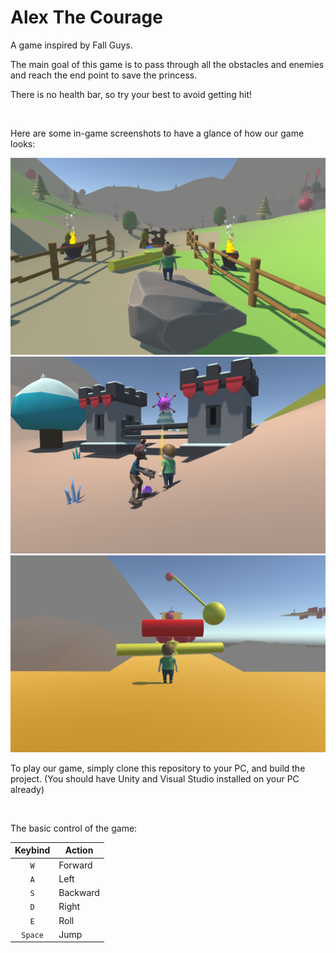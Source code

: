 # Alex The Courage
A game inspired by Fall Guys. 

The main goal of this game is to pass through all the obstacles and enemies and reach the end point to save the princess.

There is no health bar, so try your best to avoid getting hit!

<br/>

Here are some in-game screenshots to have a glance of how our game looks:

![Environment](https://github.com/honwenxuan/Alex-The-Courage/blob/01899dc3bbaa0aac35a2f45909b2b09744fea176/screenshot/Environment.png)
![Enemies](https://github.com/honwenxuan/Alex-The-Courage/blob/01899dc3bbaa0aac35a2f45909b2b09744fea176/screenshot/Enemies.png)
![Obstacles](https://github.com/honwenxuan/Alex-The-Courage/blob/01899dc3bbaa0aac35a2f45909b2b09744fea176/screenshot/Obstacles.png)

To play our game, simply clone this repository to your PC, and build the project. (You should have Unity and Visual Studio installed on your PC already)

<br/>

The basic control of the game:

| Keybind | Action   |
| :-----: | -------- |
| `W`     | Forward  |
| `A`     | Left     |
| `S`     | Backward |
| `D`     | Right    |
| `E`     | Roll     |
| `Space` | Jump     |
